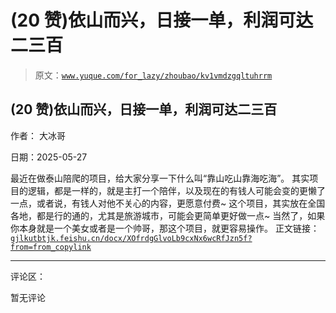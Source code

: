 # (20 赞)依山而兴，日接一单，利润可达二三百

> 原文：[`www.yuque.com/for_lazy/zhoubao/kv1vmdzgqltuhrrm`](https://www.yuque.com/for_lazy/zhoubao/kv1vmdzgqltuhrrm)

## (20 赞)依山而兴，日接一单，利润可达二三百

作者： 大冰哥

日期：2025-05-27

最近在做泰山陪爬的项目，给大家分享一下什么叫“靠山吃山靠海吃海”。
其实项目的逻辑，都是一样的，就是主打一个陪伴，以及现在的有钱人可能会变的更懒了一点，或者说，有钱人对他不关心的内容，更愿意付费~
这个项目，其实放在全国各地，都是行的通的，尤其是旅游城市，可能会更简单更好做一点~ 当然了，如果你本身就是一个美女或者是一个帅哥，那这个项目，就更容易操作。
正文链接：[`gjlkutbtjk.feishu.cn/docx/XOfrdgGlvoLb9cxNx6wcRfJzn5f?from=from_copylink`](https://gjlkutbtjk.feishu.cn/docx/XOfrdgGlvoLb9cxNx6wcRfJzn5f?from=from_copylink)

* * *

评论区：

暂无评论